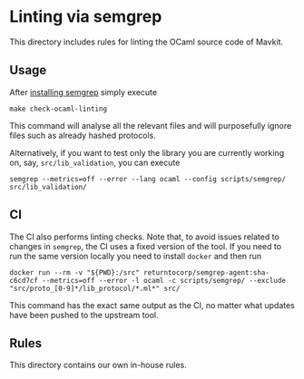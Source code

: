 # Linting via semgrep

This directory includes rules for linting the OCaml source code of Mavkit.


## Usage

After [installing semgrep](https://semgrep.dev/docs/getting-started/) simply
execute

```
make check-ocaml-linting
```

This command will analyse all the relevant files and will purposefully ignore
files such as already hashed protocols.

Alternatively, if you want to test only the library you are currently working
on, say, `src/lib_validation`, you can execute

```
semgrep --metrics=off --error --lang ocaml --config scripts/semgrep/ src/lib_validation/
```

## CI

The CI also performs linting checks. Note that, to avoid issues related to
changes in `semgrep`, the CI uses a fixed version of the tool. If you need to
run the same version locally you need to install `docker` and then run

```
docker run --rm -v "${PWD}:/src" returntocorp/semgrep-agent:sha-c6cd7cf --metrics=off --error -l ocaml -c scripts/semgrep/ --exclude "src/proto_[0-9]*/lib_protocol/*.ml*" src/
```

This command has the exact same output as the CI, no matter what updates have
been pushed to the upstream tool.


## Rules

This directory contains our own in-house rules.
